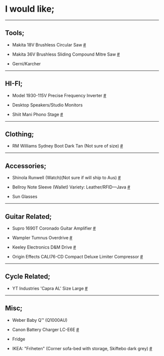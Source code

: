 

# I would like;

---

## Tools;

- Makita 18V Brushless Circular Saw [#](https://www.totaltools.com.au/power-tools/cordless-tools/circular-saws/98920-makita-18v-brushless-165mm-circular-saw-dhs680z)

- Makita 36V Brushless Sliding Compound Mitre Saw [#](https://www.totaltools.com.au/brands/makita/18vx2-brushless-sliding-compound-mitre-saw-skin-with-bonus)

- Gerni/Karcher

---

## HI-FI;

- Model 1930-115V Precise Frequency Inverter [#](http://www.kensclockclinic.com/products/1930-115v/)

- Desktop Speakers/Studio Monitors

- Shiit Mani Phono Stage [#](https://addictedtoaudio.com.au/products/schiit-audio-mani-phono-stage)

---

## Clothing;

- RM Williams Sydney Boot Dark Tan (Not sure of size) [#](http://www.rmwilliams.com.au/sydney-boot/B544Y_13FGCW06.html?lang=en_AU#lang=en_AU&start=1)

---

## Accessories;

- Shinola Runwell (Watch)(Not sure if will ship to Aus) [#](https://www.shinola.com/mens/watches/all/the-runwell/therunwell47-leather-band-watch-s038.html)

- Bellroy Note Sleeve (Wallet) Variety: Leather/RFID—Java [#](https://bellroy.com/products/note-sleeve-wallet/leather_rfid/java#image-6)

- Sun Glasses

---

## Guitar Related;

- Supro 1690T Coronado Guitar Amplifier [#](https://www.pedalempire.com.au/products/1690t-coronado)

- Wampler Tumnus Overdrive [#](https://www.pedalempire.com.au/products/tumnus-mythical-overdrive)

- Keeley Electronics D&M Drive [#](https://www.pedalempire.com.au/products/keeley-electronics-d-m-drive-pre-order)

- Origin Effects CALI76-CD Compact Deluxe Limiter Compressor [#](https://www.pedalempire.com.au/products/cali76-cd-compact-series-limiter-compressor)

---

## Cycle Related;

- YT Industries 'Capra AL' Size Large [#](https://au.yt-industries.com/detail/index/sArticle/1309/sCategory/342)

---

## Misc;

- Weber Baby Q™ (Q1000AU)

- Canon Battery Charger LC-E6E [#](https://store.canon.com.au/battery-charger-lc-e6e.html)

- Fridge

- IKEA: "Friheten" (Corner sofa-bed with storage, Skiftebo dark grey) [#](http://www.ikea.com/au/en/catalog/products/S09216703/#/S09216755)

